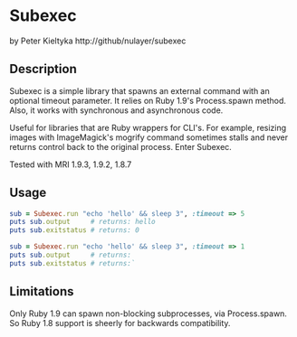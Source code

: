 # Subexec
by Peter Kieltyka
http://github/nulayer/subexec

## Description

Subexec is a simple library that spawns an external command with
an optional timeout parameter. It relies on Ruby 1.9's Process.spawn
method. Also, it works with synchronous and asynchronous code.

Useful for libraries that are Ruby wrappers for CLI's. For example,
resizing images with ImageMagick's mogrify command sometimes stalls
and never returns control back to the original process. Enter Subexec.

Tested with MRI 1.9.3, 1.9.2, 1.8.7

## Usage

```ruby
sub = Subexec.run "echo 'hello' && sleep 3", :timeout => 5
puts sub.output     # returns: hello
puts sub.exitstatus # returns: 0

sub = Subexec.run "echo 'hello' && sleep 3", :timeout => 1
puts sub.output     # returns: 
puts sub.exitstatus # returns:`
```

## Limitations

Only Ruby 1.9 can spawn non-blocking subprocesses, via Process.spawn.
So Ruby 1.8 support is sheerly for backwards compatibility. 
